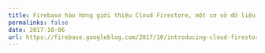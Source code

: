 ```yaml
---
title: Firebase hào hứng giới thiệu Cloud Firestore, một cơ sở dữ liệu NoSQL theo kiểu tài liệu dành cho ứng dụng web và mobile
permalinks: false
date: 2017-10-06
url: https://firebase.googleblog.com/2017/10/introducing-cloud-firestore.html
---
```

